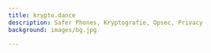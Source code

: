 ```yaml
---
title: krypto.dance
description: Safer Phones, Kryptografie, Opsec, Privacy
background: images/bg.jpg

---
```


